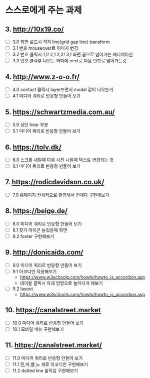 # 스스로에게 주는 과제


## 3. http://10x19.co/
  - [ ] 3.0 화면 로드시 격자 line(grid gap line) transform
  - [ ] 3.1 번호 mouseover로 이미지 변경
  - [ ] 3.2 번호 클릭시 1,1/ 2,1 2,2/ 3,1 화면 끝으로 넘어가는 애니메이션
  - [ ] 3.3 번호 클릭후 나오는 화며에 next로 다음 번호로 넘어가는것 

## 4. http://www.z-o-o.fr/
  - [ ] 4.0 contact 클릭시 layer뜨면서 modal 같이 나오는거 
  - [ ] 4.1 미디어 쿼리로 반응형 만들어 보기 

## 5. https://schwartzmedia.com.au/
  - [ ] 5.0 상단 hear 부분
  - [ ] 5.1 미디어 쿼리로 반응형 만들어 보기 

## 6. https://tolv.dk/
  - [ ] 6.0 스크롤 내릴때 다음 사진 나올때 텍스트 변경되는 것 
  - [ ] 6.1 미디어 쿼리로 반응형 만들어 보기 

## 7. https://rodicdavidson.co.uk/
  - [ ] 7.0 홈페이지 전체적으로 깔끔해서 전체다 구현해보기

## 8. https://beige.de/
  - [ ] 8.0 미디어 쿼리로 반응형 만들어 보기 
  - [ ] 8.1 찾기 아이콘 눌렀을때 화면 
  - [ ] 9.2 footer 구현해보기

## 9. http://donicaida.com/
  - [ ] 9.0 미디어 쿼리로 반응형 만들어 보기 
  - [ ] 9.1 아코디언 적용해보기 
    - https://www.w3schools.com/howto/howto_js_accordion.asp
    - 테이블 클릭시 아래 방향으로 늘어지게 해보기
  - [ ] 9.2 layout
    - https://www.w3schools.com/howto/howto_js_accordion.asp

## 10. https://canalstreet.market
  - [ ] 10.0 미디어 쿼리로 반응형 만들어 보기 
  - [ ] 10.1 모바일 메뉴 구현해보기 

## 11. https://canalstreet.market/
  - [ ] 11.0 미디어 쿼리로 반응형 만들어 보기 
  - [ ] 11.1 흰,파,빨,노 세로 아코디언 구현해보기 
  - [ ] 11.2 dotted line 움직임 구현해보기